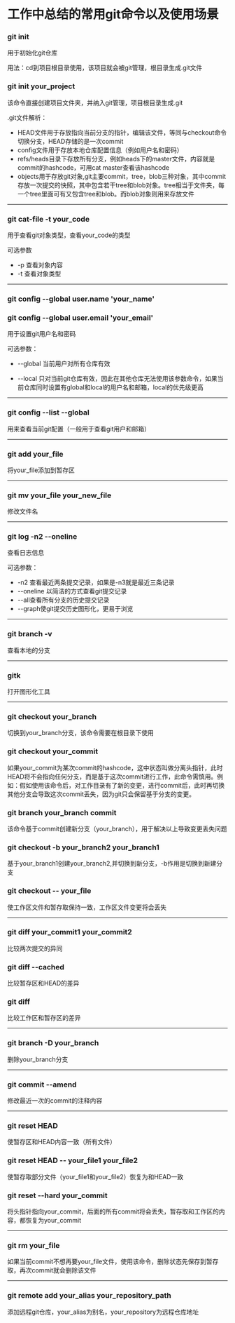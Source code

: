 #  工作中总结的常用git命令以及使用场景

### git init

用于初始化git仓库

用法：cd到项目根目录使用，该项目就会被git管理，根目录生成.git文件

### git init your_project

该命令直接创建项目文件夹，并纳入git管理，项目根目录生成.git

.git文件解析：

- HEAD文件用于存放指向当前分支的指针，编辑该文件，等同与checkout命令切换分支，HEAD存储的是一次commit
- config文件用于存放本地仓库配置信息（例如用户名和密码）
- refs/heads目录下存放所有分支，例如heads下的master文件，内容就是commit的hashcode，可用cat master查看该hashcode
- objects用于存放git对象,git主要commit，tree，blob三种对象，其中commit存放一次提交的快照，其中包含若干tree和blob对象。tree相当于文件夹，每一个tree里面可有又包含tree和blob。而blob对象则用来存放文件



------

### git cat-file -t your_code

用于查看git对象类型，查看your_code的类型

可选参数

- -p 查看对象内容
- -t 查看对象类型

***

### git config --global user.name 'your_name'

### git config --global user.email 'your_email'

用于设置git用户名和密码

可选参数：

- --global 当前用户对所有仓库有效

- --local 只对当前git仓库有效，因此在其他仓库无法使用该参数命令，如果当前仓库同时设置有global和local的用户名和邮箱，local的优先级更高

***

### git config --list --global

用来查看当前git配置（一般用于查看git用户和邮箱）

***

### git add your_file

将your_file添加到暂存区

***

### git mv your_file your_new_file

修改文件名

***

### git log -n2 --oneline

查看日志信息

可选参数：

- -n2 查看最近两条提交记录，如果是-n3就是最近三条记录
- --oneline 以简洁的方式查看git提交记录
- --all查看所有分支的历史提交记录
- --graph使git提交历史图形化，更易于浏览

***

### git branch -v

查看本地的分支

***

### gitk

打开图形化工具

***

### git checkout your_branch

切换到your_branch分支，该命令需要在根目录下使用

### git checkout your_commit

如果your_commit为某次commit的hashcode，这中状态叫做分离头指针，此时HEAD将不会指向任何分支，而是基于这次commit进行工作，此命令需慎用。例如：假如使用该命令后，对工作目录有了新的变更，进行commit后，此时再切换其他分支会导致这次commit丢失，因为git只会保留基于分支的变更。

### git branch your_branch commit

该命令基于commit创建新分支（your_branch），用于解决以上导致变更丢失问题

### git checkout -b your_branch2 your_branch1

基于your_branch1创建your_branch2,并切换到新分支，-b作用是切换到新建分支

### git checkout -- your_file

使工作区文件和暂存取保持一致，工作区文件变更将会丢失

***

### git diff your_commit1 your_commit2

比较两次提交的异同

### git diff --cached

比较暂存区和HEAD的差异

### git diff

比较工作区和暂存区的差异

***

### git branch -D your_branch

删除your_branch分支

***

### git commit --amend

修改最近一次的commit的注释内容

***

### git reset HEAD

使暂存区和HEAD内容一致（所有文件）

### git reset HEAD -- your_file1 your_file2

使暂存取部分文件（your_file1和your_file2）恢复为和HEAD一致

### git reset --hard your_commit

将头指针指向your_commit，后面的所有commit将会丢失，暂存取和工作区的内容，都恢复为your_commit

***

### git rm your_file

如果当前commit不想再要your_file文件，使用该命令，删除状态先保存到暂存取，再次commit就会删除该文件

***

### git remote add your_alias your_repository_path

添加远程git仓库，your_alias为别名，your_repository为远程仓库地址

### 